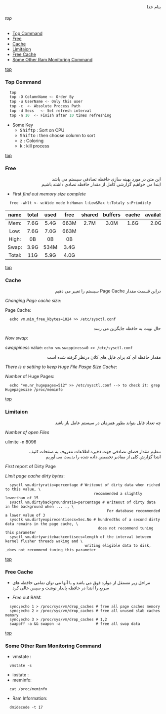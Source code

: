 <div dir="rtl">بنام خدا</div>

###### top
- [Top Command](#top-command)
- [Free](#free)
- [Cache](#cache)
- [Limitaion](#limitation)
- [Free Cache](#free-cache)
- [Some Other Ram Monitoring Command](#some-other-ram-monitoring-command)

[top](#top)
### Top Command
```go
  top
  top -O ColumnName <- Order By
  top -u UserName <- Only this user
  top -c  <- Absolute Process Path
  top -d Secs   <- Set refresh interval
  top -n 10  <- Finish after 10 times refreshing
```
- Some Key
   - <kbd>Shift</kbd><kbd>p</kbd> : Sort on CPU
   - <kbd>Shift</kbd><kbd>o</kbd> : then choose column to sort
   - <kbd>z</kbd> : Coloring
   - <kbd>k</kbd> : kill process

[top](#top)
### Free

<div dir="rtl">این متن در مورد بهینه سازی حافظه تصادفی سیستم می باشد</div>

<div dir="rtl">ابتدا می خواهیم گزارشی کامل از مقدار حافظه تصادی داشته باشیم</div>

- First *find out memory size complete*
```vim
  free -whlt <- w:Wide mode h:Human l:Low&Max t:Totaly s:Priodicly 
```
name|total|used|free|shared|buffers|cache|available
:---:|:---:|:---:|:---:|:---:|:---:|:---:|:---:
Mem:|7.6G|5.4G|663M|2.7M|3.0M|1.6G|2.0G        
Low:|7.6G|7.0G|663M
High:|0B|0B|0B
Swap:|3.9G|534M|3.4G
Total:|11G|5.9G|4.0G


[top](#top)
### Cache

<div dir="rtl">دراین قسمت مقدار Page Cache سیستم را تغییر می دهیم</div>

_Changing_ *Page cache size*:

Page Cache:
```vim
  echo vm.min_free_kbytes=1024 >> /etc/sysctl.conf
```
<div dir="rtl">حال نوبت به حافظه جایگزین می رسد</div>

_Now_ *swap*:

_swappiness_ value: `echo vm.swappiness=0 >> /etc/sysctl.conf`

<div dir="rtl">مقدار حافظه ای که برای فایل های کلان درنظر گرفته شده است</div>

_There_ *is a setting to keep Huge File Pasge Size Cache*:

_Number_ of Huge Pages:

```vim
  echo "vm.nr_hugepages=512" >> /etc/sysctl.conf --> to check it: grep Hugepagesize /proc/meminfo
```

[top](#top)
### Limitaion
<div dir="rtl">چه تعداد فایل بتواند بطور همزمان در سیستم عامل باز باشد</div>

_Number_ *of open Files*

ulimite -n 8096

<div dir="rtl">تنظیم مقدار فضای تصادفی جهت ذخیره اطلاعات  معروف به صفحات کثیف</div>

<div dir="rtl">ابتدا گزارش کلی از مقادیر تخصیص داده شده را بدست می آوریم</div>

_First_ report of Dirty Page

_Limit_ *page cache dirty bytes*:

```vim
  sysctl vm.dirtyratio=percentage # Writeout of dirty data when riched to this value, \
                                        recommended a slightly lowerthan of 15
  sysctl vm.dirtybackgroundratio=percentage # Writeout of dirty data in the background when ... ., \
                                              For database recommended a lower value of 3
  sysctk vm.dirtyexpirecentisecs=Sec.No # hundredths of a second dirty data remains in the page cache, \
                                          does not recommend tuning this parameter
  sysctl vm.dirtywritebackcentisecs=length of the interval between kernel flusher threads waking and \
                                    writing eligible data to disk, _does not recommend tuning this parameter
```
[top](#top)
### Free Cache

- <div dir="rtl">مراحل زیر مستقل از موارد فوق می باشد و با آنها می توان تمامی حافظه های سریع را ابتدا در حافظه پایدار نوشت و سپس خالی کرد</div>

- _Free_ out RAM:

```vim
  sync;echo 1 > /proc/sys/vm/drop_caches # free all page caches memory
  sync;echo 2 > /proc/sys/vm/drop_caches # free all unused slab caches memory
  sync;echo 3 > /proc/sys/vm/drop_caches # 1,2
  swapoff -a && swapon -a                # free all swap data
```

[top](#top)
### Some Other Ram Monitoring Command
- vmstate :
```vim
  vmstate -s
```
- iostate :
- meminfo:
```vim
  cat /proc/meminfo
```
- Ram Information:
```vim
  dmidecode -t 17
```






